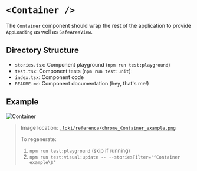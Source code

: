 # `<Container />`

The `Container` component should wrap the rest of the application to provide `AppLoading` as well as `SafeAreaView`.

## Directory Structure

- `stories.tsx`: Component playground (`npm run test:playground`)
- `test.tsx`: Component tests (`npm run test:unit`)
- `index.tsx`: Component code
- `README.md`: Component documentation (hey, that's me!)

## Example

![Container](../../../.loki/reference/chrome_Container_example.png)

> Image location: [`.loki/reference/chrome_Container_example.png`](../../../.loki/reference/chrome_Container_example.png)
> 
> To regenerate: 
> 1. `npm run test:playground` (skip if running)
> 1. `npm run test:visual:update -- --storiesFilter="^Container example\$"`